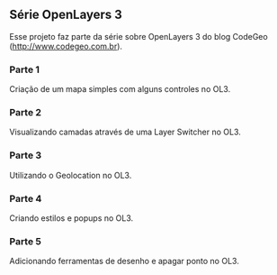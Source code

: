 ## Série OpenLayers 3

Esse projeto faz parte da série sobre OpenLayers 3 do blog CodeGeo (http://www.codegeo.com.br).

### Parte 1

Criação de um mapa simples com alguns controles no OL3.

### Parte 2

Visualizando camadas através de uma Layer Switcher no OL3.

### Parte 3

Utilizando o Geolocation no OL3.

### Parte 4

Criando estilos e popups no OL3.

### Parte 5

Adicionando ferramentas de desenho e apagar ponto no OL3.